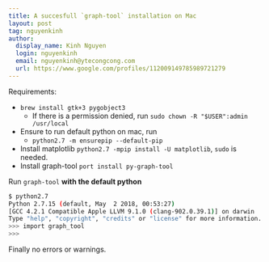 ```yaml
---
title: A succesfull `graph-tool` installation on Mac
layout: post
tag: nguyenkinh
author:
  display_name: Kinh Nguyen
  login: nguyenkinh
  email: nguyenkinh@ytecongcong.com
  url: https://www.google.com/profiles/112009149785989721279
---
```


Requirements:

- `brew install gtk+3 pygobject3`
    + If there is a permission denied, run `sudo chown -R "$USER":admin /usr/local`
- Ensure to run default python on mac, run
    + `python2.7 -m ensurepip --default-pip`
- Install matplotlib `python2.7 -mpip install -U matplotlib`, `sudo` is needed.
- Install graph-tool `port install py-graph-tool`

Run `graph-tool` **with the default python**

```sh
$ python2.7
Python 2.7.15 (default, May  2 2018, 00:53:27)
[GCC 4.2.1 Compatible Apple LLVM 9.1.0 (clang-902.0.39.1)] on darwin
Type "help", "copyright", "credits" or "license" for more information.
>>> import graph_tool
>>>
```

Finally no errors or warnings.


